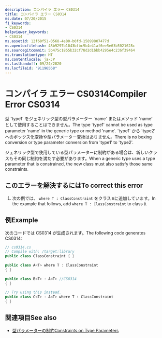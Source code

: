 ```yaml
---
description: コンパイラ エラー CS0314
title: コンパイラ エラー CS0314
ms.date: 07/20/2015
f1_keywords:
- CS0314
helpviewer_keywords:
- CS0314
ms.assetid: 12f68f51-0568-4e80-b0fd-15899807477d
ms.openlocfilehash: 48b9297b1043bfbc9b4e41af6ee5e63b5021628c
ms.sourcegitcommit: 5b475c1855b32cf78d2d1bbb4295e4c236f39464
ms.translationtype: HT
ms.contentlocale: ja-JP
ms.lasthandoff: 09/24/2020
ms.locfileid: "91196568"
---
```

# <a name="compiler-error-cs0314"></a><span data-ttu-id="ceac7-103">コンパイラ エラー CS0314</span><span class="sxs-lookup"><span data-stu-id="ceac7-103">Compiler Error CS0314</span></span>

<span data-ttu-id="ceac7-104">型 'type1' をジェネリック型の型パラメーター 'name' またはメソッド 'name' として使用することはできません。</span><span class="sxs-lookup"><span data-stu-id="ceac7-104">The type 'type1' cannot be used as type parameter 'name' in the generic type or method 'name'.</span></span> <span data-ttu-id="ceac7-105">'type1' から 'type2' へのボックス化変換や型パラメーター変換はありません。</span><span class="sxs-lookup"><span data-stu-id="ceac7-105">There is no boxing conversion or type parameter conversion from 'type1' to 'type2'.</span></span>  
  
 <span data-ttu-id="ceac7-106">ジェネリック型で使用している型パラメーターに制約がある場合は、新しいクラスもその同じ制約を満たす必要があります。</span><span class="sxs-lookup"><span data-stu-id="ceac7-106">When a generic type uses a type parameter that is constrained, the new class must also satisfy those same constraints.</span></span>  
  
## <a name="to-correct-this-error"></a><span data-ttu-id="ceac7-107">このエラーを解決するには</span><span class="sxs-lookup"><span data-stu-id="ceac7-107">To correct this error</span></span>  
  
1. <span data-ttu-id="ceac7-108">次の例では、 `where T : ClassConstraint` をクラス `B`に追加しています。</span><span class="sxs-lookup"><span data-stu-id="ceac7-108">In the example that follows, add `where T : ClassConstraint` to class `B`.</span></span>  
  
## <a name="example"></a><span data-ttu-id="ceac7-109">例</span><span class="sxs-lookup"><span data-stu-id="ceac7-109">Example</span></span>  

 <span data-ttu-id="ceac7-110">次のコードでは CS0314 が生成されます。</span><span class="sxs-lookup"><span data-stu-id="ceac7-110">The following code generates CS0314:</span></span>  
  
```csharp  
// cs0314.cs  
// Compile with: /target:library  
public class ClassConstraint { }  
  
public class A<T> where T : ClassConstraint  
{ }  
  
public class B<T> : A<T> //CS0314  
{ }  
  
// Try using this instead.  
public class C<T> : A<T> where T : ClassConstraint  
{ }  
```  
  
## <a name="see-also"></a><span data-ttu-id="ceac7-111">関連項目</span><span class="sxs-lookup"><span data-stu-id="ceac7-111">See also</span></span>

- [<span data-ttu-id="ceac7-112">型パラメーターの制約</span><span class="sxs-lookup"><span data-stu-id="ceac7-112">Constraints on Type Parameters</span></span>](../programming-guide/generics/constraints-on-type-parameters.md)
